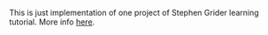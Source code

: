 This is just implementation of one project of Stephen Grider learning tutorial.
More info [here](https://www.udemy.com/react-redux/).
